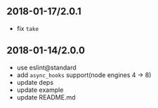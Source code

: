 ## 2018-01-17/2.0.1

- fix `take`

## 2018-01-14/2.0.0

- use eslint@standard
- add `async_hooks` support(node engines 4 -> 8)
- update deps
- update example
- update README.md
